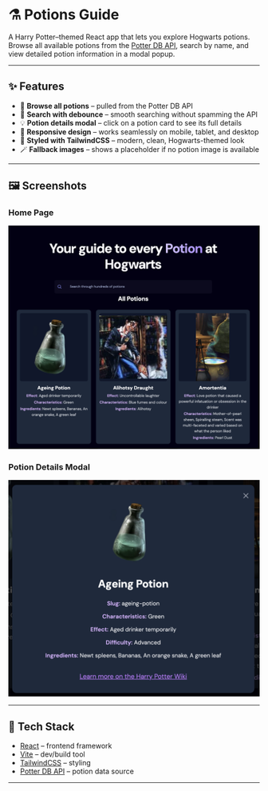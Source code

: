 # ⚗️ Potions Guide

A Harry Potter–themed React app that lets you explore Hogwarts potions.  
Browse all available potions from the [Potter DB API](https://potterdb.com/), search by name, and view detailed potion information in a modal popup.

---

## ✨ Features

- 📖 **Browse all potions** – pulled from the Potter DB API
- 🔎 **Search with debounce** – smooth searching without spamming the API
- 💡 **Potion details modal** – click on a potion card to see its full details
- 📱 **Responsive design** – works seamlessly on mobile, tablet, and desktop
- 🎨 **Styled with TailwindCSS** – modern, clean, Hogwarts-themed look
- 🪄 **Fallback images** – shows a placeholder if no potion image is available

---

## 🖼️ Screenshots

### Home Page
![Potions Grid](./home.png)

### Potion Details Modal
![Potion Modal](./modal.png)

---

## 🚀 Tech Stack

- [React](https://react.dev/) – frontend framework
- [Vite](https://vitejs.dev/) – dev/build tool
- [TailwindCSS](https://tailwindcss.com/) – styling
- [Potter DB API](https://potterdb.com/) – potion data source

---

